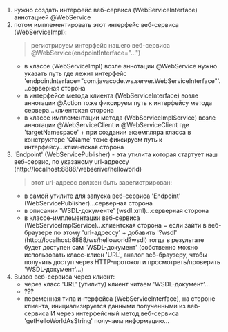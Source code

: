 
1. нужно создать интерфейс веб-сервиса (WebServiceInterface) аннотацией @WebService
2. потом имплементировать этот интерфейс веб-сервиса (WebServiceImpl):
   > регистрируем интерфейс нашего веб-сервиса  @WebService(endpointInterface="...")
     - в классе (WebServiceImpl) возле аннотации @WebService нужно указать путь где лежит интерфейс 'endpointInterface="com.javacode.ws.server.WebServiceInterface"'...серверная сторона
     - в интерфейсе метода клиента (WebServiceInterface) возле аннотации @Action тоже фиксируем путь к интерфейсу метода сервера...клиентская сторона
     - в классе имплементации метода (WebServiceImplService) возле аннотации @WebServiceClient и @WebServiceClient где 'targetNamespace' + при создании экземпляра класса в конструкторе 'QName' тоже фиксируем путь к интерфейсу...клиентская сторона
3. 'Endpoint' (WebServicePublisher) - эта утилита которая стартует наш веб-сервис, по указаному url-адрессу (http://localhost:8888/webserive/helloworld)
   > этот url-адресс должен быть зарегистрирован:
     - в самой утилите для запуска веб-сервиса 'Endpoint' (WebServicePublisher)...серверная сторона
     - в описании 'WSDL-документе' (wsdl.xml)...серверная сторона
     - в классе-имплементации веб-сервиса (WebServiceImplService)...клиентская сторона
     = если зайти в веб-браузере по этому 'url-адрессу' + добавить '?wsdl' (http://localhost:8888/ws/helloworld?wsdl) тогда в результате будет доступен сам 'WSDL-документ'
       (собственно можно использовать класс-клиен 'URL', аналог веб-браузеру, чтобы получить доступ через HTTP-протокол и просмотреть/проверить 'WSDL-документ'...)
4. Вызов веб-сервиса через клиент:
   - через класс 'URL' (утилиту) клиент читаем 'WSDL-документ'...
   - ???
   - переменная типа интерфейса (WebServiceInterface), на стороне клиента, инициализируется данными полученными из веб-сервиса И через интерфейсный метод веб-сервиса 'getHelloWorldAsString' получаем информацию...